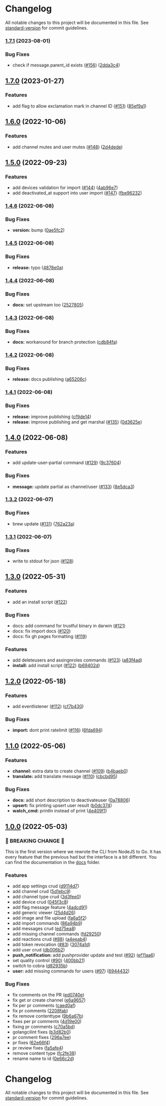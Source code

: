 # Changelog

All notable changes to this project will be documented in this file. See [standard-version](https://github.com/conventional-changelog/standard-version) for commit guidelines.

### [1.7.1](https://github.com/GetStream/stream-cli/compare/v1.7.0...v1.7.1) (2023-08-01)


### Bug Fixes

* check if message.parent_id exists ([#156](https://github.com/GetStream/stream-cli/issues/156)) ([2dda3c4](https://github.com/GetStream/stream-cli/commit/2dda3c46954bef6b6232620be75ba816a3b1afb2))

## [1.7.0](https://github.com/GetStream/stream-cli/compare/v1.6.0...v1.7.0) (2023-01-27)


### Features

* add flag to allow exclamation mark in channel ID ([#151](https://github.com/GetStream/stream-cli/issues/151)) ([85ef9a1](https://github.com/GetStream/stream-cli/commit/85ef9a10692bf1736c5243181e4343ffef05bcac))

## [1.6.0](https://github.com/GetStream/stream-cli/compare/v1.5.0...v1.6.0) (2022-10-06)


### Features


* add channel mutes and user mutes ([#148](https://github.com/GetStream/stream-cli/issues/148)) ([2d4dede](https://github.com/GetStream/stream-cli/commit/2d4dededc925e9870c8844bbc501adf752abaefc))


## [1.5.0](https://github.com/GetStream/stream-cli/compare/v1.4.6...v1.5.0) (2022-09-23)


### Features

* add devices validation for import ([#144](https://github.com/GetStream/stream-cli/issues/144)) ([4ab96e7](https://github.com/GetStream/stream-cli/commit/4ab96e7c48ee4421a1766393aa73b24b8d233c9d))
* add deactivated_at support into user import ([#147](https://github.com/GetStream/stream-cli/issues/147)) ([fbe96232](https://github.com/GetStream/stream-cli/commit/fbe96232e86bbafd6d5c83953dad1071c1e5ffbc))


### [1.4.6](https://github.com/GetStream/stream-cli/compare/v1.4.5...v1.4.6) (2022-06-08)


### Bug Fixes

* **version:** bump ([0ae5fc2](https://github.com/GetStream/stream-cli/commit/0ae5fc28e40c71d722e673d4bbfc5772c0f6c61d))

### [1.4.5](https://github.com/GetStream/stream-cli/compare/v1.4.4...v1.4.5) (2022-06-08)


### Bug Fixes

* **release:** typo ([4878e0a](https://github.com/GetStream/stream-cli/commit/4878e0ac337478c93b85d61fbfdc369cb0060e9e))

### [1.4.4](https://github.com/GetStream/stream-cli/compare/v1.4.3...v1.4.4) (2022-06-08)


### Bug Fixes

* **docs:** set upstream too ([2527805](https://github.com/GetStream/stream-cli/commit/2527805b32173990a6787cebb2e9da77dbade4a1))

### [1.4.3](https://github.com/GetStream/stream-cli/compare/v1.4.2...v1.4.3) (2022-06-08)


### Bug Fixes

* **docs:** workaround for branch protection ([cdb84fa](https://github.com/GetStream/stream-cli/commit/cdb84fa6226610b2ed0238bf80ae97f66dd7e04b))

### [1.4.2](https://github.com/GetStream/stream-cli/compare/v1.4.1...v1.4.2) (2022-06-08)


### Bug Fixes

* **release:** docs publishing ([a65206c](https://github.com/GetStream/stream-cli/commit/a65206c42e5938de180fa50842e781e60f81e8f8))

### [1.4.1](https://github.com/GetStream/stream-cli/compare/v1.4.0...v1.4.1) (2022-06-08)


### Bug Fixes

* **release:** improve publishing ([cf9de14](https://github.com/GetStream/stream-cli/commit/cf9de14a2202ba9a6f6ce2ae2b5fec226c98cc8b))
* **release:** improve publishing and get marshal ([#135](https://github.com/GetStream/stream-cli/issues/135)) ([0d3625e](https://github.com/GetStream/stream-cli/commit/0d3625e4f78470d6a3f0b2f78c3870adf15b0441))

## [1.4.0](https://github.com/GetStream/stream-cli/compare/v1.3.2...v1.4.0) (2022-06-08)


### Features

* add update-user-partial command ([#129](https://github.com/GetStream/stream-cli/issues/129)) ([9c37604](https://github.com/GetStream/stream-cli/commit/9c3760453cc162c53b209a416af66a4d9fd45c9b))


### Bug Fixes

* **message:** update partial as channel/user ([#133](https://github.com/GetStream/stream-cli/issues/133)) ([8e5dca3](https://github.com/GetStream/stream-cli/commit/8e5dca3e211105c6557c280b8364ee4c54c97c62))

### [1.3.2](https://github.com/GetStream/stream-cli/compare/v1.3.1...v1.3.2) (2022-06-07)


### Bug Fixes

* brew update ([#131](https://github.com/GetStream/stream-cli/issues/131)) ([762a23a](https://github.com/GetStream/stream-cli/commit/762a23a8cebdbf4a2f375aea7654e6d727d7d8f3))

### [1.3.1](https://github.com/GetStream/stream-cli/compare/v1.3.0...v1.3.1) (2022-06-07)

### Bug Fixes

* write to stdout for json ([#128](https://github.com/GetStream/stream-cli/issues/128))

## [1.3.0](https://github.com/GetStream/stream-cli/compare/v1.2.0...v1.3.0) (2022-05-31)

### Features

* add an install script ([#122](https://github.com/GetStream/stream-cli/issues/122))

### Bug Fixes

* docs: add command for trustful binary in darwin ([#121](https://github.com/GetStream/stream-cli/issues/121))
* docs: fix import docs ([#120](https://github.com/GetStream/stream-cli/issues/120))
* docs: fix gh pages formatting ([#119](https://github.com/GetStream/stream-cli/issues/119))

### Features

* add deleteusers and assingnroles commands ([#123](https://github.com/GetStream/stream-cli/issues/123)) ([a83f4ad](https://github.com/GetStream/stream-cli/commit/a83f4ad735386467aa47562fda1b661a386528ec))
* **install:** add install script ([#122](https://github.com/GetStream/stream-cli/issues/122)) ([b69402d](https://github.com/GetStream/stream-cli/commit/b69402de2876f81d0cbba3cac3a621b5dd944ee5))

## [1.2.0](https://github.com/GetStream/stream-cli/compare/v1.1.0...v1.2.0) (2022-05-18)


### Features

* add eventlistener ([#112](https://github.com/GetStream/stream-cli/issues/112)) ([cf7b430](https://github.com/GetStream/stream-cli/commit/cf7b430737cdd0c120f32d29ddd29d50596ed1fa))


### Bug Fixes

* **import:** dont print ratelimit ([#116](https://github.com/GetStream/stream-cli/issues/116)) ([6fda694](https://github.com/GetStream/stream-cli/commit/6fda694dacbc291cac3955110da1c4e5f1d6913d))

## [1.1.0](https://github.com/GetStream/stream-cli/compare/v1.0.0...v1.1.0) (2022-05-06)


### Features

* **channel:** extra data to create channel ([#109](https://github.com/GetStream/stream-cli/issues/109)) ([b4baeb0](https://github.com/GetStream/stream-cli/commit/b4baeb092f5a64e2f5dc7c8498e261d9c301a4f8))
* **translate:** add translate message ([#110](https://github.com/GetStream/stream-cli/issues/110)) ([cbcbd95](https://github.com/GetStream/stream-cli/commit/cbcbd95c457836bb0ae41ae53ecd2caee5bca927))


### Bug Fixes

* **docs:** add short description to deactivateuser ([0a78806](https://github.com/GetStream/stream-cli/commit/0a78806ee8d2f8fb18753d8823ee647afbf3696d))
* **upsert:** fix printing upsert user result ([b0dc374](https://github.com/GetStream/stream-cli/commit/b0dc374fb094ccdfed69b4190ceea7a422a1a7da))
* **watch_cmd:** println instead of print ([4e409f1](https://github.com/GetStream/stream-cli/commit/4e409f1585bdf13ee41b8fb230491b41ff9ceb50))

## [1.0.0](https://github.com/GetStream/stream-cli/compare/v0.3.0...v1.0.0) (2022-05-03)

### 🚨 BREAKING CHANGE 🚨
This is the first version where we rewrote the CLI from NodeJS to Go. It
has every feature that the previous had but the interface is a bit different.
You can find the documentation in the [docs](./docs/) folder.

### Features

* add app settings crud ([d9114d7](https://github.com/GetStream/stream-cli/commit/d9114d7242e8a61904d92e2853c1e5cbd60dfeee))
* add channel crud ([5d1ebc9](https://github.com/GetStream/stream-cli/commit/5d1ebc969f9ad22e4570199e5165bab80821201a))
* add channel type crud ([3d3fee0](https://github.com/GetStream/stream-cli/commit/3d3fee04e1748a6bbf49946c4aa3c0e9ef96d9f5))
* add device crud ([045f3c8](https://github.com/GetStream/stream-cli/commit/045f3c84fd5e22f3a3e3f5bad4c12dc75ca8f0ee))
* add flag message feature ([4adcd91](https://github.com/GetStream/stream-cli/commit/4adcd919500e8bb24de4a1bb9d65068f618759fc))
* add generic viewer ([25d4d26](https://github.com/GetStream/stream-cli/commit/25d4d2662beaa07b8dcb64edcebab48b834f98db))
* add image and file upload ([fa6a5f2](https://github.com/GetStream/stream-cli/commit/fa6a5f2626808ef310a99173b369be35c051ad10))
* add import commands ([86a94b9](https://github.com/GetStream/stream-cli/commit/86a94b918a6eba1605cbc7be55b71b51a24a4502))
* add messages crud ([ed75ea8](https://github.com/GetStream/stream-cli/commit/ed75ea8abd23cdff30a01e4a9df64c30f5705951))
* add missing channel commands ([fd29250](https://github.com/GetStream/stream-cli/commit/fd292501a9c0786221477ae0cae755a25245e1db))
* add reactions crud ([#88](https://github.com/GetStream/stream-cli/issues/88)) ([a4eeab4](https://github.com/GetStream/stream-cli/commit/a4eeab45c37f0132d9b2be28383ce7121275b7e0))
* add token revocation ([#83](https://github.com/GetStream/stream-cli/issues/83)) ([3074a1d](https://github.com/GetStream/stream-cli/commit/3074a1d74ddf7c24a2c45c14c2d8b3b2642e3de5))
* add user crud ([db006b2](https://github.com/GetStream/stream-cli/commit/db006b2df9a1e1f7351e7064deceb58d421b2856))
* **push_notification:** add pushprovider update and test ([#92](https://github.com/GetStream/stream-cli/issues/92)) ([ef11aa6](https://github.com/GetStream/stream-cli/commit/ef11aa6aae78bb3444285e3c404e0cb0b5ab320a))
* set quality control ([#90](https://github.com/GetStream/stream-cli/issues/90)) ([400bb21](https://github.com/GetStream/stream-cli/commit/400bb21cd02da95375a391d521709b1b708d9977))
* switch to cobra ([d82935b](https://github.com/GetStream/stream-cli/commit/d82935bf57184789d3d6e1a05101d00d4aea8faf))
* **user:** add missing commands for users ([#97](https://github.com/GetStream/stream-cli/issues/97)) ([6944432](https://github.com/GetStream/stream-cli/commit/694443263a760bec308a4147aa615b7644e1ce72))


### Bug Fixes

* fix comments on the PR ([ed0740e](https://github.com/GetStream/stream-cli/commit/ed0740ec15315ee63c7bb81c14f8b56b504f169f))
* fix get or create channel ([e6a9657](https://github.com/GetStream/stream-cli/commit/e6a96570c03f95c07e9a0b47dee0d4737e74bed7))
* fix per pr comments ([caed0af](https://github.com/GetStream/stream-cli/commit/caed0af6edd1c2ca7ce433f82a3d56451221ad38))
* fix pr comments ([2208fab](https://github.com/GetStream/stream-cli/commit/2208fab893b8acd58e8a337f4676c01941fcdb5f))
* fix remove contenttype ([9b6a67b](https://github.com/GetStream/stream-cli/commit/9b6a67b6a07c8cc17c007781a3095cce59a4d113))
* fixes per pr comments ([4d19e00](https://github.com/GetStream/stream-cli/commit/4d19e0002c26e4653c10b2d97b4ae1169b40abba))
* fixing pr comments ([c70a5bd](https://github.com/GetStream/stream-cli/commit/c70a5bd8451c4eef762a663e7722d436050f9841))
* golangcilint fixes ([b3d82b0](https://github.com/GetStream/stream-cli/commit/b3d82b03835180559c9a67969a90a0c92947a9eb))
* pr comment fixes ([296a7ee](https://github.com/GetStream/stream-cli/commit/296a7eee5fb57c9d459f5d6bd119ceacd8c8923f))
* pr fixes ([62e66f4](https://github.com/GetStream/stream-cli/commit/62e66f4ac3407f0f1d7e511e47a8b4c53ae931ba))
* pr review fixes ([fa5afe4](https://github.com/GetStream/stream-cli/commit/fa5afe4e2261b16020a0bae32b401e14520fc15e))
* remove content type ([fc2fe38](https://github.com/GetStream/stream-cli/commit/fc2fe389e123fe6831da66e7427976c970cb5b8c))
* rename name to id ([0e66c2d](https://github.com/GetStream/stream-cli/commit/0e66c2dde58c3fa9431fed5d431ab657b569f554))

# Changelog

All notable changes to this project will be documented in this file. See [standard-version](https://github.com/conventional-changelog/standard-version) for commit guidelines.

